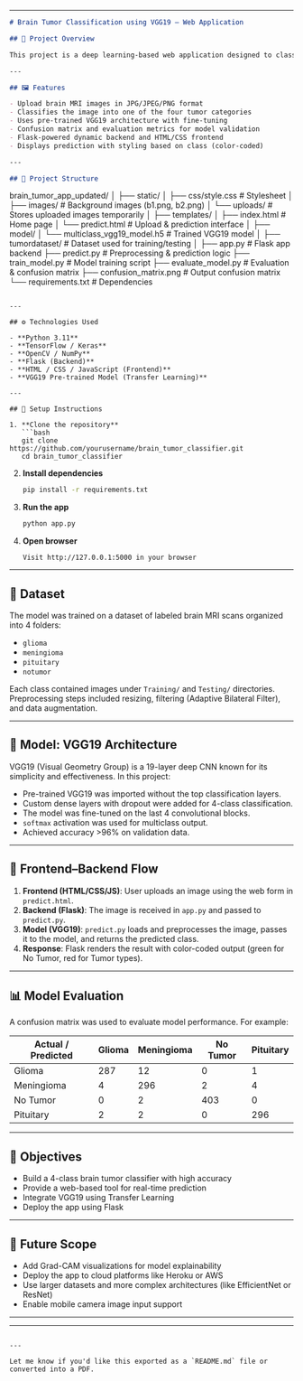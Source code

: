 
---

```markdown
# Brain Tumor Classification using VGG19 – Web Application

## 🧠 Project Overview

This project is a deep learning-based web application designed to classify brain MRI images into four categories: **Glioma**, **Meningioma**, **Pituitary Tumor**, and **No Tumor**. The model is built using the **VGG19** Convolutional Neural Network architecture and is integrated into a user-friendly **Flask** web application. Users can upload MRI images and instantly receive a prediction, making this project an excellent blend of machine learning and web development aimed at assisting early brain tumor detection.

---

## 🖼️ Features

- Upload brain MRI images in JPG/JPEG/PNG format
- Classifies the image into one of the four tumor categories
- Uses pre-trained VGG19 architecture with fine-tuning
- Confusion matrix and evaluation metrics for model validation
- Flask-powered dynamic backend and HTML/CSS frontend
- Displays prediction with styling based on class (color-coded)

---

## 📁 Project Structure

```

brain\_tumor\_app\_updated/
│
├── static/
│   ├── css/style.css              # Stylesheet
│   ├── images/                    # Background images (b1.png, b2.png)
│   └── uploads/                   # Stores uploaded images temporarily
│
├── templates/
│   ├── index.html                 # Home page
│   └── predict.html               # Upload & prediction interface
│
├── model/
│   └── multiclass\_vgg19\_model.h5 # Trained VGG19 model
│
├── tumordataset/                 # Dataset used for training/testing
│
├── app.py                        # Flask app backend
├── predict.py                    # Preprocessing & prediction logic
├── train\_model.py                # Model training script
├── evaluate\_model.py             # Evaluation & confusion matrix
├── confusion\_matrix.png          # Output confusion matrix
└── requirements.txt              # Dependencies

````

---

## ⚙️ Technologies Used

- **Python 3.11**
- **TensorFlow / Keras**
- **OpenCV / NumPy**
- **Flask (Backend)**
- **HTML / CSS / JavaScript (Frontend)**
- **VGG19 Pre-trained Model (Transfer Learning)**

---

## 🔧 Setup Instructions

1. **Clone the repository**
   ```bash
   git clone https://github.com/yourusername/brain_tumor_classifier.git
   cd brain_tumor_classifier
````

2. **Install dependencies**

   ```bash
   pip install -r requirements.txt
   ```

3. **Run the app**

   ```bash
   python app.py
   ```

4. **Open browser**

   ```
   Visit http://127.0.0.1:5000 in your browser
   ```

---

## 🧪 Dataset

The model was trained on a dataset of labeled brain MRI scans organized into 4 folders:

* `glioma`
* `meningioma`
* `pituitary`
* `notumor`

Each class contained images under `Training/` and `Testing/` directories. Preprocessing steps included resizing, filtering (Adaptive Bilateral Filter), and data augmentation.

---

## 🧠 Model: VGG19 Architecture

VGG19 (Visual Geometry Group) is a 19-layer deep CNN known for its simplicity and effectiveness. In this project:

* Pre-trained VGG19 was imported without the top classification layers.
* Custom dense layers with dropout were added for 4-class classification.
* The model was fine-tuned on the last 4 convolutional blocks.
* `softmax` activation was used for multiclass output.
* Achieved accuracy >96% on validation data.

---

## 🔗 Frontend–Backend Flow

1. **Frontend (HTML/CSS/JS)**: User uploads an image using the web form in `predict.html`.
2. **Backend (Flask)**: The image is received in `app.py` and passed to `predict.py`.
3. **Model (VGG19)**: `predict.py` loads and preprocesses the image, passes it to the model, and returns the predicted class.
4. **Response**: Flask renders the result with color-coded output (green for No Tumor, red for Tumor types).

---

## 📊 Model Evaluation

A confusion matrix was used to evaluate model performance. For example:

| Actual / Predicted | Glioma | Meningioma | No Tumor | Pituitary |
| ------------------ | ------ | ---------- | -------- | --------- |
| Glioma             | 287    | 12         | 0        | 1         |
| Meningioma         | 4      | 296        | 2        | 4         |
| No Tumor           | 0      | 2          | 403      | 0         |
| Pituitary          | 2      | 2          | 0        | 296       |

---

## 🎯 Objectives

* Build a 4-class brain tumor classifier with high accuracy
* Provide a web-based tool for real-time prediction
* Integrate VGG19 using Transfer Learning
* Deploy the app using Flask

---

## 🔮 Future Scope

* Add Grad-CAM visualizations for model explainability
* Deploy the app to cloud platforms like Heroku or AWS
* Use larger datasets and more complex architectures (like EfficientNet or ResNet)
* Enable mobile camera image input support

---



---



```

---

Let me know if you'd like this exported as a `README.md` file or converted into a PDF.
```
